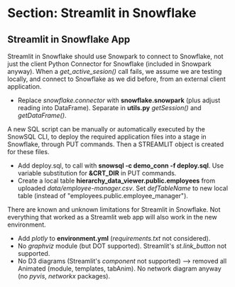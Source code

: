 # Section: Streamlit in Snowflake

## Streamlit in Snowflake App

Streamlit in Snowflake should use Snowpark to connect to Snowflake, not just the client Python Connector for Snowflake (included in Snowpark anyway). When a *get_active_sesion()* call fails, we assume we are testing locally, and connect to Snowflake as we did before, from an external client application.

* Replace *snowflake.connector* with **snowflake.snowpark** (plus adjust reading into DataFrame). Separate in **utils.py** *getSession()* and *getDataFrame()*.

A new SQL script can be manually or automatically executed by the SnowSQL CLI, to deploy the required application files into a stage in Snowflake, through PUT commands. Then a STREAMLIT object is created for these files.

* Add deploy.sql, to call with **snowsql -c demo_conn -f deploy.sql**. Use variable substitution for **&CRT_DIR** in PUT commands.
* Create a local table **hierarchy_data_viewer.public.employees** from uploaded *data/employee-manager.csv*. Set *defTableName* to new local table (instead of "employees.public.employee_manager").

There are known and unknown limitations for Streamlit in Snowflake. Not everything that worked as a Streamlit web app will also work in the new environment.

* Add *plotly* to **environment.yml** (*requirements.txt* not considered).
* No *graphviz* module (but DOT supported). Streamlit's *st.link_button* not supported.
* No D3 diagrams (Streamlit's *component* not supported) --> removed all Animated (module, templates, tabAnim). No network diagram anyway (no *pyvis*, *networkx* packages).
